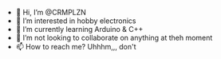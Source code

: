 - 👋 Hi, I’m @CRMPLZN
- 👀 I’m interested in hobby electronics
- 🌱 I’m currently learning Arduino & C++
- 💞️ I’m not looking to collaborate on anything at theh moment
- 📫 How to reach me?  Uhhhm,,, don't
